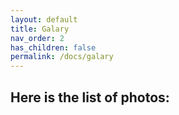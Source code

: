 ```yaml
---
layout: default
title: Galary
nav_order: 2
has_children: false
permalink: /docs/galary
---
```

## Here is the list of photos:
